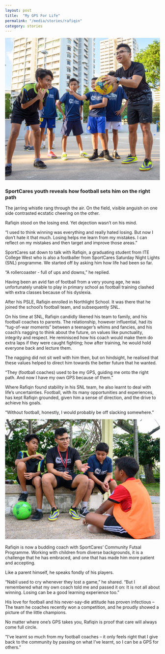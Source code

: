 ```yaml
---
layout: post
title:  "My GPS For Life"
permalink: "/media/stories/rafiqin"
category: stories
---
```


![Rafiqin](/images/rafiqin-article-1.jpg)

### SportCares youth reveals how football sets him on the right path

The jarring whistle rang through the air. On the field, visible anguish on one side contrasted ecstatic cheering on the other.

Rafiqin stood on the losing end. Yet dejection wasn’t on his mind. 

“I used to think winning was everything and really hated losing. But now I don’t hate it that much. Losing helps me learn from my mistakes. I can reflect on my mistakes and then target and improve those areas.”

SportCares sat down to talk with Rafiqin, a graduating student from ITE College West who is also a footballer from SportCares Saturday Night Lights (SNL) programme. We started off by asking him how life had been so far.

“A rollercoaster - full of ups and downs,” he replied.

Having been an avid fan of football from a very young age, he was unfortunately unable to play in primary school as football training clashed with extra classes because of his dyslexia. 

After his PSLE, Rafiqin enrolled in Northlight School. It was there that he joined the school’s football team, and subsequently SNL. 

On his time at SNL, Rafiqin candidly likened his team to family, and his football coaches to parents. The relationship, however influential, had its “tug-of-war moments” between a teenager’s whims and fancies, and his coach’s nagging to think about the future, on values like punctuality, integrity and respect. He reminisced how his coach would make them do extra laps if they were caught fighting; how after training, he would hold everyone back and lecture them.

The nagging did not sit well with him then, but on hindsight, he realised that these values helped to direct him towards the better future that he wanted.

“They (football coaches) used to be my GPS, guiding me onto the right path. And now I have my own GPS because of them.”

Where Rafiqin found stability in his SNL team, he also learnt to deal with life’s uncertainties. Football, with its many opportunities and experiences, has kept Rafiqin grounded, given him a sense of direction, and the drive to achieve his goals.

“Without football, honestly, I would probably be off slacking somewhere.” 

![Rafiqin 2](/images/rafiqin-article-2.jpg)

Rafiqin is now a budding coach with SportCares’ Community Futsal Programme. Working with children from diverse backgrounds, it is a challenge that he has embraced, and one that has made him more patient and accepting.
 
Like a parent himself, he speaks fondly of his players. 

“Nabil used to cry whenever they lost a game,” he shared. “But I remembered what my own coach told me and passed it on: It is not all about winning. Losing can be a good learning experience too.” 

His love for football and his never-say-die attitude has proven infectious – The team he coaches recently won a competition, and he proudly showed a picture of the little champions.

No matter where one’s GPS takes you, Rafiqin is proof that care will always come full circle. 

“I’ve learnt so much from my football coaches – it only feels right that I give back to the community by passing on what I’ve learnt, so I can be a GPS for others.”
